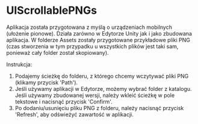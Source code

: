 # UIScrollablePNGs

Aplikacja została przygotowana z myślą o urządzeniach mobilnych (ułożenie pionowe). Działa zarówno w Edytorze Unity jak i jako zbudowana aplikacja. 
W folderze Assets zostały przygotowane przykładowe pliki PNG (czas stworzenia w tym przypadku u wszystkich plików jest taki sam, ponieważ cały folder został skopiowany).

Instrukcja: 
1. Podajemy ścieżkę do folderu, z którego chcemy wczytywać pliki PNG (klikamy przycisk 'Path'). 
2. Jeśli używamy aplikacji w Edytorze, możemy wybrać folder z katalogu. Jeśli używamy zbudowanej wersji, należy wkleić ścieżkę w pole tekstowe i nacisnąć przycisk 'Confirm'.
3. Po dodaniu/usunięciu pliku PNG z folderu, należy nacisnąć przycisk 'Refresh', aby odświeżyć zawartość w aplikacji.
